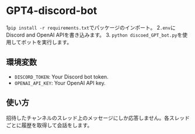 # GPT4-discord-bot
1`pip install -r requirements.txt`でパッケージのインポート。
2`.env`にDiscord and OpenAI APIを書き込みます。
3. `python discoed_GPT_bot.py`を使用してボットを実行します。

## 環境変数
- `DISCORD_TOKEN`: Your Discord bot token.
- `OPENAI_API_KEY`: Your OpenAI API key.
## 使い方
招待したチャンネルのスレッド上のメッセージにしか応答しません。各スレッドごとに履歴を取得して会話をします。
